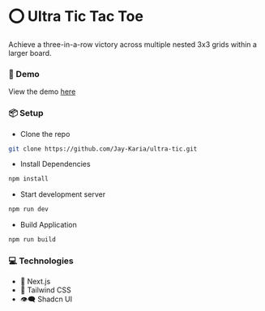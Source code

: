 # ⭕ Ultra Tic Tac Toe

Achieve a three-in-a-row victory across multiple nested 3x3 grids within a larger board.

### 🎥 Demo
View the demo [here](/public/ultra%20tic%20demo.mp4)


### 📦 Setup
- Clone the repo
```sh
git clone https://github.com/Jay-Karia/ultra-tic.git
```
- Install Dependencies
```sh
npm install
```
- Start development server
```sh
npm run dev
```
- Build Application
```sh
npm run build
```

### 💻 Technologies
- 🔼 Next.js
- 💨 Tailwind CSS
- 👁‍🗨 Shadcn UI